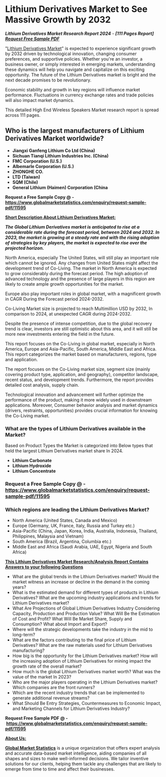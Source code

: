 <h1>Lithium Derivatives Market to See Massive Growth by 2032</h1>
<p><em><strong>Lithium Derivatives Market Research Report 2024</strong></em>&nbsp;-&nbsp;<em><strong>[111 Pages Report] </strong></em><em><strong><a href="https://www.globalmarketstatistics.com/enquiry/request-sample-pdf/11595">Request Free Sample PDF</a></strong></em></p>
<p>"<a href="https://www.globalmarketstatistics.com/market-reports/lithium-derivatives-market-11595">Lithium Derivatives Market</a>" is expected to experience significant growth by 2032 driven by technological innovation, changing consumer preferences, and supportive policies. Whether you're an investor, a business owner, or simply interested in emerging markets, understanding these dynamics will help you navigate and capitalize on this exciting opportunity. The future of the&nbsp;Lithium Derivatives market is bright and the next decade promises to be revolutionary.</p>
<p>Economic stability and growth in key regions will influence market performance. Fluctuations in currency exchange rates and trade policies will also impact market dynamics.</p>
<p>This detailed&nbsp;High End Wireless Speakers Market research report is spread across 111 pages.</p>
<h2><strong>Who is the largest manufacturers of Lithium Derivatives Market worldwide?</strong></h2>
<ul>
<li><strong>Jiangxi Ganfeng Lithium Co Ltd (China)</strong></li>
<li><strong>Sichuan Tianqi Lithium Industries Inc. (China)</strong></li>
<li><strong>FMC Corporation (U.S.)</strong></li>
<li><strong>Albemarle Corporation (U.S.)</strong></li>
<li><strong>ZHONGHE CO.</strong></li>
<li><strong>LTD (Taiwan)</strong></li>
<li><strong>SQM (Chile)</strong></li>
<li><strong>General Lithium (Haimen) Corporation (China</strong></li>
</ul>
<p><strong>Request a Free Sample Copy @ - <a href="https://www.globalmarketstatistics.com/enquiry/request-sample-pdf/11595">https://www.globalmarketstatistics.com/enquiry/request-sample-pdf/11595</a></strong></p>
<p><strong><u>Short Description About Lithium Derivatives Market:</u></strong></p>
<p><strong><em>The Global Lithium Derivatives market is anticipated to rise at a considerable rate during the forecast period, between 2024 and 2032. In 2023, the market is growing at a steady rate and with the rising adoption of strategies by key players, the market is expected to rise over the projected horizon.</em></strong></p>
<p>North America, especially The United States, will still play an important role which cannot be ignored. Any changes from United States might affect the development trend of Co-Living. The market in North America is expected to grow considerably during the forecast period. The high adoption of advanced technology and the presence of large players in this region are likely to create ample growth opportunities for the market.</p>
<p>Europe also play important roles in global market, with a magnificent growth in CAGR During the Forecast period 2024-2032.</p>
<p>Co-Living Market size is projected to reach Multimillion USD by 2032, In comparison to 2024, at unexpected CAGR during 2024-2032.</p>
<p>Despite the presence of intense competition, due to the global recovery trend is clear, investors are still optimistic about this area, and it will still be more new investments entering the field in the future.</p>
<p>This report focuses on the Co-Living in global market, especially in North America, Europe and Asia-Pacific, South America, Middle East and Africa. This report categorizes the market based on manufacturers, regions, type and application.</p>
<p>The report focuses on the Co-Living market size, segment size (mainly covering product type, application, and geography), competitor landscape, recent status, and development trends. Furthermore, the report provides detailed cost analysis, supply chain.</p>
<p>Technological innovation and advancement will further optimize the performance of the product, making it more widely used in downstream applications. Moreover, Consumer behavior analysis and market dynamics (drivers, restraints, opportunities) provides crucial information for knowing the Co-Living market.</p>
<h3><span>What are the types of Lithium Derivatives available in the Market?</span></h3>
<p>Based on Product Types the Market is categorized into Below types that held the largest Lithium Derivatives market share In 2024.</p>
<ul>
<li><strong>Lithium Carbonate</strong></li>
<li><strong>Lithium Hydroxide</strong></li>
<li><strong>Lithium Concentrate</strong></li>
</ul>
<h3><span>Request a Free Sample Copy @ - <a href="https://www.globalmarketstatistics.com/enquiry/request-sample-pdf/11595">https://www.globalmarketstatistics.com/enquiry/request-sample-pdf/11595</a></span></h3>
<h3><span>Which regions are leading the Lithium Derivatives Market?</span></h3>
<ul>
<li>North America (United States, Canada and Mexico)</li>
<li>Europe (Germany, UK, France, Italy, Russia and Turkey etc.)</li>
<li>Asia-Pacific (China, Japan, Korea, India, Australia, Indonesia, Thailand, Philippines, Malaysia and Vietnam)</li>
<li>South America (Brazil, Argentina, Columbia etc.)</li>
<li>Middle East and Africa (Saudi Arabia, UAE, Egypt, Nigeria and South Africa)</li>
</ul>
<p><strong><u>This Lithium Derivatives Market Research/Analysis Report Contains Answers to your following Questions</u></strong></p>
<ul>
<li>What are the global trends in the Lithium Derivatives market? Would the market witness an increase or decline in the demand in the coming years?</li>
<li>What is the estimated demand for different types of products in Lithium Derivatives? What are the upcoming industry applications and trends for Lithium Derivatives market?</li>
<li>What Are Projections of Global Lithium Derivatives Industry Considering Capacity, Production and Production Value? What Will Be the Estimation of Cost and Profit? What Will Be Market Share, Supply and Consumption? What about Import and Export?</li>
<li>Where will the strategic developments take the industry in the mid to long-term?</li>
<li>What are the factors contributing to the final price of Lithium Derivatives? What are the raw materials used for Lithium Derivatives manufacturing?</li>
<li>How big is the opportunity for the Lithium Derivatives market? How will the increasing adoption of Lithium Derivatives for mining impact the growth rate of the overall market?</li>
<li>How much is the global Lithium Derivatives market worth? What was the value of the market In 2023?</li>
<li>Who are the major players operating in the Lithium Derivatives market? Which companies are the front runners?</li>
<li>Which are the recent industry trends that can be implemented to generate additional revenue streams?</li>
<li>What Should Be Entry Strategies, Countermeasures to Economic Impact, and Marketing Channels for Lithium Derivatives Industry?</li>
</ul>
<p><strong>Request Free Sample PDF @ -&nbsp;<a href="https://www.globalmarketstatistics.com/enquiry/request-sample-pdf/11595">https://www.globalmarketstatistics.com/enquiry/request-sample-pdf/11595</a></strong></p>
<p><strong><u>About Us:</u></strong></p>
<p><strong><a href="https://www.globalmarketstatistics.com/">Global Market Statistics</a></strong> is a unique organization that offers expert analysis and accurate data-based market intelligence, aiding companies of all shapes and sizes to make well-informed decisions. We tailor inventive solutions for our clients, helping them tackle any challenges that are likely to emerge from time to time and affect their businesses.</p>